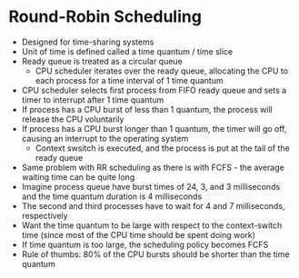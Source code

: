 # Round-Robin Scheduling

* Designed for time-sharing systems
* Unit of time is defined called a time quantum / time slice
* Ready queue is treated as a circular queue 
  * CPU scheduler iterates over the ready queue, allocating the CPU to each process for a time interval of 1 time quantum
* CPU scheduler selects first process from FIFO ready queue and sets a timer to interrupt after 1 time quantum
* If process has a CPU burst of less than 1 quantum, the process will release the CPU voluntarily
* If process has a CPU burst longer than 1 quantum, the timer will go off, causing an interrupt to the operating system
  * Context swsitch is executed, and the process is put at the tail of the ready queue
* Same problem with RR scheduling as there is with FCFS - the average waiting time can be quite long
 * Imagine process queue have burst times of 24, 3, and 3 milliseconds and the time quantum duration is 4 milliseconds
 * The second and third processes have to wait for 4 and 7 milliseconds, respectively
* Want the time quantum to be large with respect to the context-switch time (since most of the CPU time should be spent doing work)
 * If time quantum is too large, the scheduling policy becomes FCFS
 * Rule of thumbs: 80% of the CPU bursts should be shorter than the time quantum
